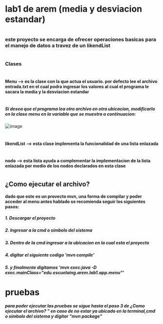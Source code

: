 # lab1 de arem (media y desviacion estandar)
#
### este proyecto se encarga de ofrecer operaciones basicas para el manejo de datos a travez de un likendList 
#
### Clases
#
#### Menu --> es la clase con la que actua el usuario. por defecto lee el archivo entrada.txt en el cual podra ingresar los valores al cual el programa le sacara la media y la desviacion estandar
#
##### Si desea que el programa lea otro archivo en otra ubicacion, modificarlo en la clase menu en la variable que se muestra a continuacion:
![image](https://user-images.githubusercontent.com/42522754/63237434-93199e00-c207-11e9-908c-60670a9050b0.png)



#
#### likendList --> esta clase implementa la funcionalidad de una lista enlazada
#
#### nodo --> esta lista ayuda a complementar la implementacion de la lista enlazada por medio de los nodos declarados en esta clase
#
## ¿Como ejecutar el archivo?
#### dado que este es un provecto mvn, una forma de compilar y poder acceder al menu antes hablado se recomienda seguir los siguientes pasos:
##### 1. Descargar el proyecto
##### 2. Ingresar a la cmd o simbolo del sistema
##### 3. Dentro de la cmd ingresar a la ubicacion en la cual esta el proyecto
##### 4. digitar el siguiente codigo 'mvn compile'
##### 5. y finalmente digitamos 'mvn exec:java -D exec.mainClass="edu.escuelaing.arem.lab1.app.menu"'
# pruebas
##### para poder ejecutar las pruebas se sigue hasta el paso 3 de ¿Como ejecutar el archivo? " en caso de no estar ya ubicado en la terminal,cmd o simbolo del sistema y digitar "mvn package"

